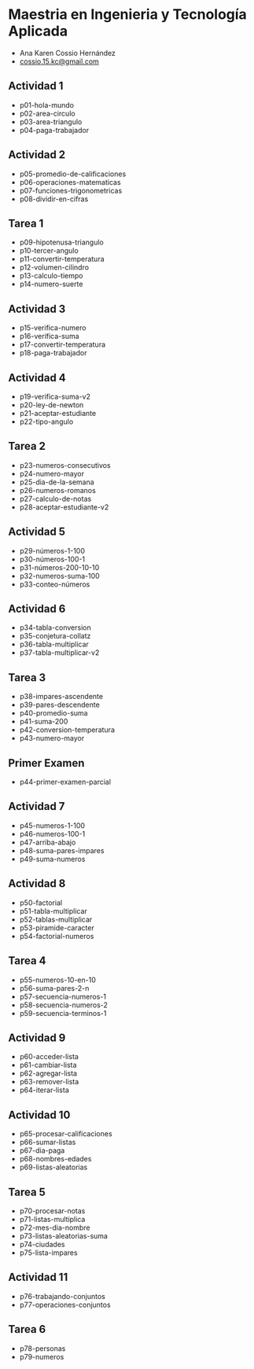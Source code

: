 # Maestria en Ingenieria y Tecnología Aplicada
- Ana Karen Cossio Hernández
- cossio.15.kc@gmail.com
## Actividad 1
- p01-hola-mundo
- p02-area-circulo
- p03-area-triangulo
- p04-paga-trabajador
## Actividad 2
- p05-promedio-de-calificaciones
- p06-operaciones-matematicas
- p07-funciones-trigonometricas
- p08-dividir-en-cifras
## Tarea 1
- p09-hipotenusa-triangulo
- p10-tercer-angulo
- p11-convertir-temperatura
- p12-volumen-cilindro
- p13-calculo-tiempo
- p14-numero-suerte
## Actividad 3
- p15-verifica-numero
- p16-verifica-suma
- p17-convertir-temperatura
- p18-paga-trabajador
## Actividad 4
- p19-verifica-suma-v2
- p20-ley-de-newton
- p21-aceptar-estudiante
- p22-tipo-angulo
## Tarea 2 
- p23-numeros-consecutivos
- p24-numero-mayor
- p25-dia-de-la-semana
- p26-numeros-romanos
- p27-calculo-de-notas
- p28-aceptar-estudiante-v2
## Actividad 5
- p29-números-1-100
- p30-números-100-1
- p31-números-200-10-10
- p32-numeros-suma-100
- p33-conteo-números
## Actividad 6
- p34-tabla-conversion
- p35-conjetura-collatz
- p36-tabla-multiplicar
- p37-tabla-multiplicar-v2
## Tarea 3
- p38-impares-ascendente
- p39-pares-descendente
- p40-promedio-suma
- p41-suma-200
- p42-conversion-temperatura
- p43-numero-mayor
 ## Primer Examen
- p44-primer-examen-parcial 
 ## Actividad 7
- p45-numeros-1-100
- p46-numeros-100-1
- p47-arriba-abajo
- p48-suma-pares-impares
- p49-suma-numeros
## Actividad 8
- p50-factorial
- p51-tabla-multiplicar
- p52-tablas-multiplicar
- p53-piramide-caracter
- p54-factorial-numeros
## Tarea 4
- p55-numeros-10-en-10
- p56-suma-pares-2-n
- p57-secuencia-numeros-1
- p58-secuencia-numeros-2
- p59-secuencia-terminos-1
## Actividad 9
- p60-acceder-lista
- p61-cambiar-lista
- p62-agregar-lista
- p63-remover-lista
- p64-iterar-lista
## Actividad 10
- p65-procesar-calificaciones
- p66-sumar-listas
- p67-dia-paga
- p68-nombres-edades
- p69-listas-aleatorias
## Tarea 5
- p70-procesar-notas
- p71-listas-multiplica
- p72-mes-dia-nombre
- p73-listas-aleatorias-suma
- p74-ciudades
- p75-lista-impares
## Actividad 11
- p76-trabajando-conjuntos
- p77-operaciones-conjuntos
## Tarea 6
- p78-personas
- p79-numeros



